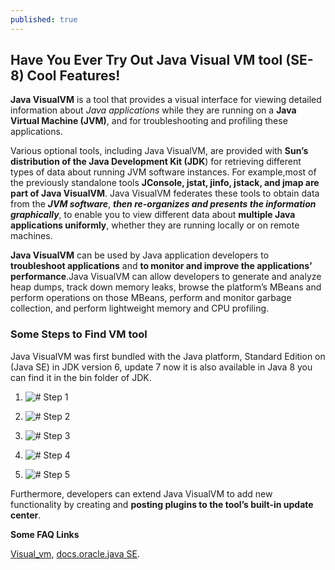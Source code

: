 ```yaml
---
published: true
---
```

## Have You Ever Try Out Java Visual VM tool (SE-8) Cool Features!

**Java VisualVM** is a tool that provides a visual interface for viewing detailed information about _Java applications_ while they are running on a **Java Virtual Machine (JVM)**, and for troubleshooting and profiling these applications. 

Various optional tools, including Java VisualVM, are provided with **Sun’s distribution of the Java Development Kit (JDK**) for retrieving different types of data about running JVM software instances. For example,most of the previously standalone tools **JConsole, jstat, jinfo, jstack, and jmap are part of Java VisualVM**. Java VisualVM federates these tools to obtain data from the ***JVM software***, ***then re-organizes and presents the information graphically***, to enable you to view different data about **multiple Java applications uniformly**, whether they are running locally or on remote machines. 

**Java VisualVM** can be used by Java application developers to **troubleshoot applications** and **to monitor and improve the applications’ performance**.Java VisualVM can allow developers to generate and analyze heap dumps, track down memory leaks, browse the platform’s MBeans and perform operations on those MBeans, perform and monitor garbage collection, and perform lightweight memory and CPU profiling.

### Some Steps to Find VM tool

Java VisualVM was first bundled with the Java platform, Standard Edition on (Java SE) in JDK version 6, update 7 now it is also available in Java 8 you can find it in the bin folder of JDK.

1. ![# Step 1]({{site.baseurl}}/_posts/1.png)

2. ![# Step 2]({{site.baseurl}}/_posts/2.png)

3. ![# Step 3]({{site.baseurl}}/_posts/3.png)

4. ![# Step 4]({{site.baseurl}}/_posts/4.png)

5. ![# Step 5]({{site.baseurl}}/_posts/5.png)

Furthermore, developers can extend Java VisualVM to add new functionality by creating and **posting plugins to the tool’s built-in update center**.

**Some FAQ Links**

[Visual_vm](http://visualvm.java.net/api-faq.html),
[docs.oracle.java SE](https://docs.oracle.com/javase/7/docs/technotes/guides/jni/spec/intro.htm).
